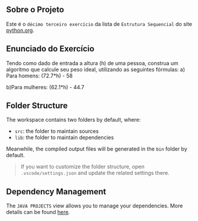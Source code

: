 ## Sobre o Projeto

Este é o `décimo terceiro exercício` da lista de `Estrutura Sequencial` do site [python.org](https://wiki.python.org.br/EstruturaSequencial).

## Enunciado do Exercício

Tendo como dado de entrada a altura (h) de uma pessoa, construa um algoritmo que calcule seu peso ideal, utilizando as seguintes fórmulas:
a) Para homens: (72.7*h) - 58

b)Para mulheres: (62.1*h) - 44.7

## Folder Structure

The workspace contains two folders by default, where:

- `src`: the folder to maintain sources
- `lib`: the folder to maintain dependencies

Meanwhile, the compiled output files will be generated in the `bin` folder by default.

> If you want to customize the folder structure, open `.vscode/settings.json` and update the related settings there.

## Dependency Management

The `JAVA PROJECTS` view allows you to manage your dependencies. More details can be found [here](https://github.com/microsoft/vscode-java-dependency#manage-dependencies).